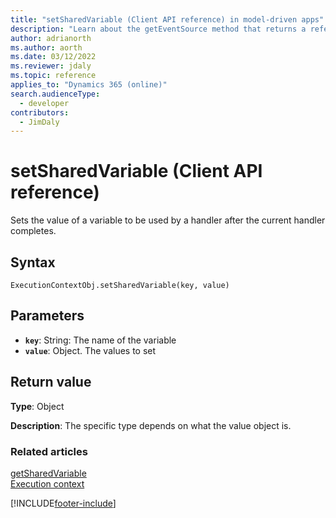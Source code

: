 ```yaml
---
title: "setSharedVariable (Client API reference) in model-driven apps"
description: "Learn about the getEventSource method that returns a reference to the form or an item on the form depending on where the method was called." 
author: adrianorth
ms.author: aorth
ms.date: 03/12/2022
ms.reviewer: jdaly
ms.topic: reference
applies_to: "Dynamics 365 (online)"
search.audienceType: 
  - developer
contributors:
  - JimDaly
---
```

# setSharedVariable (Client API reference)



Sets the value of a variable to be used by a handler after the current handler completes.

## Syntax

`ExecutionContextObj.setSharedVariable(key, value)`

## Parameters

- **`key`**: String: The name of the variable
- **`value`**: Object. The values to set



## Return value

**Type**: Object

**Description**: The specific type depends on what the value object is.

### Related articles

[getSharedVariable](getSharedVariable.md)   
[Execution context](../execution-context.md)







[!INCLUDE[footer-include](../../../../../includes/footer-banner.md)]
